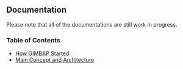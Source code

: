 ## Documentation

Please note that all of the documentations are still work in progress.

### Table of Contents

- [How GIMBAP Started](./how-it-started.md)
- [Main Concept and Architecture](./main-concept.md)
